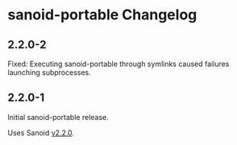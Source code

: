 
# sanoid-portable Changelog

## 2.2.0-2

Fixed: Executing sanoid-portable through symlinks caused failures launching subprocesses.

## 2.2.0-1

Initial sanoid-portable release.

Uses Sanoid [v2.2.0](https://github.com/jimsalterjrs/sanoid/releases/tag/v2.2.0).
